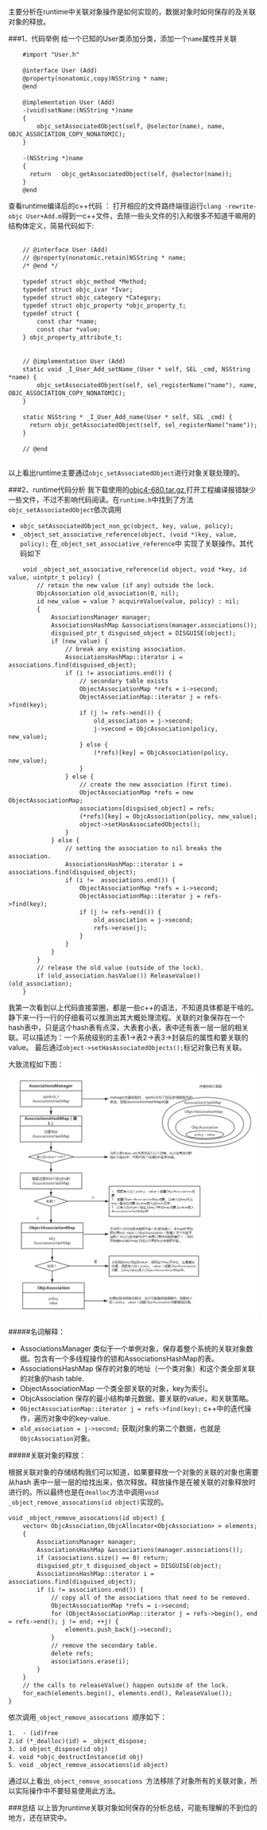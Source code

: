 
主要分析在runtime中关联对象操作是如何实现的，数据对象时如何保存的及关联对象的释放。

###1、代码举例
给一个已知的User类添加分类，添加一个`name`属性并关联

```
	#import "User.h"
	
	@interface User (Add)
	@property(nonatomic,copy)NSString * name;
	@end

	@implementation User (Add)
	-(void)setName:(NSString *)name
	{
	    objc_setAssociatedObject(self, @selector(name), name, OBJC_ASSOCIATION_COPY_NONATOMIC);
	}
	
	-(NSString *)name
	{
	  return   objc_getAssociatedObject(self, @selector(name));
	}
	@end

```

查看runtime编译后的c++代码 ： 打开相应的文件路终端径运行`clang -rewrite-objc User+Add.m`得到一c++文件，去除一些头文件的引入和很多不知道干嘛用的结构体定义，简易代码如下:

```

	// @interface User (Add)
	// @property(nonatomic,retain)NSString * name;
	/* @end */
	
	typedef struct objc_method *Method;
	typedef struct objc_ivar *Ivar;
	typedef struct objc_category *Category;
	typedef struct objc_property *objc_property_t;
	typedef struct {
	    const char *name;
	    const char *value;
	} objc_property_attribute_t;
	
	
	// @implementation User (Add)
	static void _I_User_Add_setName_(User * self, SEL _cmd, NSString *name) {
	    objc_setAssociatedObject(self, sel_registerName("name"), name, OBJC_ASSOCIATION_COPY_NONATOMIC);
	}
	
	static NSString * _I_User_Add_name(User * self, SEL _cmd) {
	  return objc_getAssociatedObject(self, sel_registerName("name"));
	}
	
	// @end
	

```
以上看出runtime主要通过`objc_setAssociatedObject`进行对象关联处理的。

###2、runtime代码分析
我下载使用的[objc4-680.tar.gz](https://opensource.apple.com/tarballs/objc4/),打开工程编译报错缺少一些文件，不过不影响代码阅读。在`runtime.h`中找到了方法 `objc_setAssociatedObject`依次调用

* `objc_setAssociatedObject_non_gc(object, key, value, policy);`
* `_object_set_associative_reference(object, (void *)key, value, policy);`
在`_object_set_associative_reference`中 实现了关联操作。其代码如下

```
	void _object_set_associative_reference(id object, void *key, id value, uintptr_t policy) {
	    // retain the new value (if any) outside the lock.
	    ObjcAssociation old_association(0, nil);
	    id new_value = value ? acquireValue(value, policy) : nil;
	    {
	        AssociationsManager manager;
	        AssociationsHashMap &associations(manager.associations());
	        disguised_ptr_t disguised_object = DISGUISE(object);
	        if (new_value) {
	            // break any existing association.
	            AssociationsHashMap::iterator i = associations.find(disguised_object);
	            if (i != associations.end()) {
	                // secondary table exists
	                ObjectAssociationMap *refs = i->second;
	                ObjectAssociationMap::iterator j = refs->find(key);
	                if (j != refs->end()) {
	                    old_association = j->second;
	                    j->second = ObjcAssociation(policy, new_value);
	                } else {
	                    (*refs)[key] = ObjcAssociation(policy, new_value);
	                }
	            } else {
	                // create the new association (first time).
	                ObjectAssociationMap *refs = new ObjectAssociationMap;
	                associations[disguised_object] = refs;
	                (*refs)[key] = ObjcAssociation(policy, new_value);
	                object->setHasAssociatedObjects();
	            }
	        } else {
	            // setting the association to nil breaks the association.
	            AssociationsHashMap::iterator i = associations.find(disguised_object);
	            if (i !=  associations.end()) {
	                ObjectAssociationMap *refs = i->second;
	                ObjectAssociationMap::iterator j = refs->find(key);
	                if (j != refs->end()) {
	                    old_association = j->second;
	                    refs->erase(j);
	                }
	            }
	        }
	    }
	    // release the old value (outside of the lock).
	    if (old_association.hasValue()) ReleaseValue()(old_association);
	}

```
我第一次看到以上代码直接蒙圈，都是一些c++的语法，不知道具体都是干啥的。静下来一行一行的仔细看可以推测出其大概处理流程。关联的对象保存在一个hash表中，只是这个hash表有点深，大表套小表，表中还有表一层一层的相关联。可以描述为：一个系统级别的主表1->表2->表3->封装后的属性和要关联的value。
最后通过`object->setHasAssociatedObjects();`标记对象已有关联。


大致流程如下图：
![association_store.png](https://github.com/Light413/blog/blob/master/其他/img/association_store.png?raw=true)



#####名词解释：

* AssociationsManager 类似于一个单例对象，保存着整个系统的关联对象数据。包含有一个多线程操作的锁和AssociationsHashMap的表。
* AssociationsHashMap 保存的对象的地址（一个类对象）和这个类全部关联的对象的hash table.
* ObjectAssociationMap 一个类全部关联的对象，key为索引。
* ObjcAssociation 保存的最小结构单元数据，要关联的value，和关联策略。
* `ObjectAssociationMap::iterator j = refs->find(key);` c++中的迭代操作，遍历对象中的key-value.
* `old_association = j->second;` 获取j对象的第二个数据，也就是`ObjcAssociation`对象。

#####关联对象的释放：

根据关联对象的存储结构我们可以知道，如果要释放一个对象的关联的对象也需要从hash 表中一层一层的给找出来，依次释放。释放操作是在被关联的对象释放时进行的。所以最终也是在`dealloc`方法中调用`void _object_remove_assocations(id object)`实现的。

	void _object_remove_assocations(id object) {
	    vector< ObjcAssociation,ObjcAllocator<ObjcAssociation> > elements;
	    {
	        AssociationsManager manager;
	        AssociationsHashMap &associations(manager.associations());
	        if (associations.size() == 0) return;
	        disguised_ptr_t disguised_object = DISGUISE(object);
	        AssociationsHashMap::iterator i = associations.find(disguised_object);
	        if (i != associations.end()) {
	            // copy all of the associations that need to be removed.
	            ObjectAssociationMap *refs = i->second;
	            for (ObjectAssociationMap::iterator j = refs->begin(), end = refs->end(); j != end; ++j) {
	                elements.push_back(j->second);
	            }
	            // remove the secondary table.
	            delete refs;
	            associations.erase(i);
	        }
	    }
	    // the calls to releaseValue() happen outside of the lock.
	    for_each(elements.begin(), elements.end(), ReleaseValue());
	}

依次调用`_object_remove_assocations `顺序如下：

	1.	- (id)free
	2.id (*_dealloc)(id) = _object_dispose;
	3. id object_dispose(id obj)
	4. void *objc_destructInstance(id obj) 
	5. void _object_remove_assocations(id object)

通过以上看出`_object_remove_assocations `方法移除了对象所有的关联对象，所以实际操作中不要轻易使用此方法。

###总结
以上皆为runtime关联对象如何保存的分析总结，可能有理解的不到位的地方，还在研究中。



